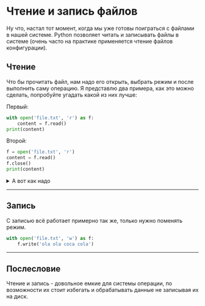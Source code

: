 # Чтение и запись файлов


Ну что, настал тот момент, когда мы уже готовы поиграться с файлами в нашей системе. Python позволяет читать и записывать файлы в системе (очень часто на практике применяется чтение файлов конфигурации).

## Чтение

Что бы прочитать файл, нам надо его открыть, выбрать режим и после выполнить саму операцию. Я представлю два примера, как это можно сделать, попробуйте угадать какой из них лучше:

Первый:
```python
with open('file.txt', 'r') as f:
    content = f.read()
print(content)
```

Второй:
```python
f = open('file.txt', 'r')
content = f.read()
f.close()
print(content)
```

<details>
<summary>А вот как надо</summary>
<p>


Хорошей практикой считается использовать первый вариант, и не закрывать файлы в ручную, тк НЕЛЬЗЯ забывать закрывать файлы.

Используя второй вариант можно просто забыть закрыть файл, в то время как с первым это произойдет автоматически при выходе из области скоупа open.


</p>
</details>

---

## Запись

С записью всё работает примерно так же, только нужно поменять режим.

```python
with open('file.txt', 'w') as f:
    f.write('ola ola coca cola')
```

---

## Послесловие

Чтение и запись - довольное емкие для системы операции, по возможности их стоит избегать и обрабатывать данные не записывая их на диск.
